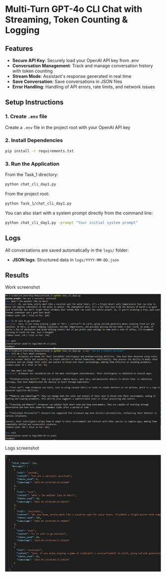 # Multi-Turn GPT-4o CLI Chat with Streaming, Token Counting & Logging

## Features

- **Secure API Key**: Securely load your OpenAI API key from .env
- **Conversation Management**: Track and manage conversation history with token counting
- **Stream Mode**: Assistant's response generated in real time
- **Save Conversation**: Save conversations in JSON files
- **Error Handling**: Handling of API errors, rate limits, and network issues

## Setup Instructions

### 1. Create `.env` file

Create a `.env` file in the project root with your OpenAI API key

### 2. Install Dependencies

```bash
pip install -r requirements.txt
```

### 3. Run the Application

From the Task_1 directory:

```bash
python chat_cli_day1.py
```

From the project root:

```bash
python Task_1/chat_cli_day1.py
```

You can also start with a system prompt directly from the command line:
```bash
python chat_cli_day1.py -prompt "Your initial system prompt"
```

## Logs

All conversations are saved automatically in the `logs/` folder:
- **JSON logs**: Structured data in `logs/YYYY-MM-DD.json`


## Results

Work screenshot

![cli screenshot 1](screenshots/case_1.png)
![cli screenshot 2](screenshots/case_2.png)

Logs screenshot

![logs screenshot](screenshots/log.png)